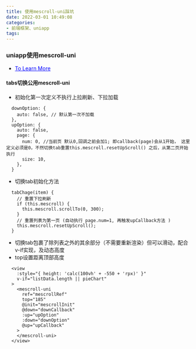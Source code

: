 ```yaml
---
title: 使用mescroll-uni踩坑
date: 2022-03-01 10:49:08
categories:
- 前端框架、uniapp
tags:
---
```


### uniapp使用mescroll-uni
* <a href="http://www.mescroll.com/uni.html#options" style="color: blue;">To Learn More</a> 
#### tabs切换公用mescroll-uni
* 初始化第一次定义不执行上拉刷新、下拉加载
```
  downOption: {
    auto: false, // 默认第一次不加载
  },
  upOption: {
    auto: false,
    page: {
      num: 0, //当前页 默认0,回调之前会加1; 即callback(page)会从1开始， 这里定义必须是0，不然切换tab重置this.mescroll.resetUpScroll() 之后，从第二页开始执行
      size: 10,
    },
  }
```
* 切换tab初始化方法
```
  tabChage(item) {
    // 重置下拉刷新
    if (this.mescroll) {
      this.mescroll.scrollTo(0, 300);
    }
    // 重置列表为第一页 (自动执行 page.num=1, 再触发upCallback方法 )
    this.mescroll.resetUpScroll();
  }
```

* 切换tab包裹了除列表之外的其余部分（不需要重新渲染）但可以滑动，配合v-if实现，及动态高度
* top设置距离顶部高度
```
  <view
    :style="{ height: 'calc(100vh' + -550 + 'rpx)' }"
    v-if="listData.length || pieChart"
  >
    <mescroll-uni
      ref="mescrollRef"
      top="185"
      @init="mescrollInit"
      @down="downCallback"
      :up="upOption"
      :down="downOption"
      @up="upCallback"
    >
    </mescroll-uni>
  </view>
```